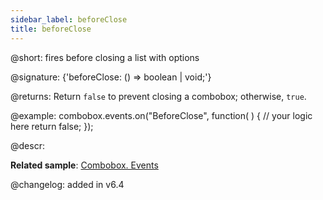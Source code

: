```yaml
---
sidebar_label: beforeClose
title: beforeClose
---          
```


@short: fires before closing a list with options

@signature: {'beforeClose: () => boolean | void;'}

@returns:
Return `false` to prevent closing a combobox; otherwise, `true`.

@example:
combobox.events.on("BeforeClose", function( ) {
    // your logic here
    return false;
});

@descr:

**Related sample**: [Combobox. Events](https://snippet.dhtmlx.com/n70eqx5l)

@changelog: added in v6.4
